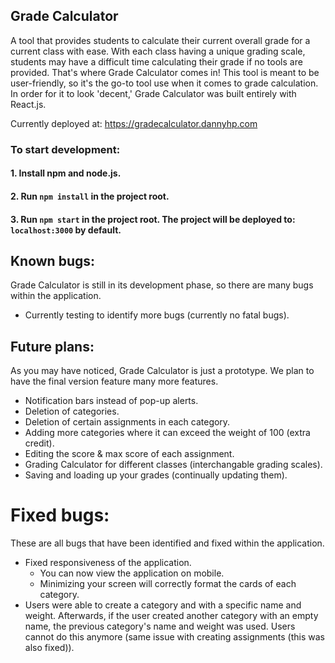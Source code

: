 ## Grade Calculator
A tool that provides students to calculate their current overall grade for a current class with ease. With each class having a unique grading scale, students may have a difficult time calculating their grade if no tools are provided. That's where Grade Calculator comes in! This tool is meant to be user-friendly, so it's the go-to tool use when it comes to grade calculation. In order for it to look 'decent,' Grade Calculator was built entirely with React.js. 


Currently deployed at: https://gradecalculator.dannyhp.com


### To start development:
#### 1. Install npm and node.js.
#### 2. Run `npm install` in the project root.
#### 3. Run `npm start` in the project root. The project will be deployed to: `localhost:3000` by default.

## Known bugs:
Grade Calculator is still in its development phase, so there are many bugs within the application.
- Currently testing to identify more bugs (currently no fatal bugs).

## Future plans:
As you may have noticed, Grade Calculator is just a prototype. We plan to have the final version feature many more features.
- Notification bars instead of pop-up alerts.
- Deletion of categories.
- Deletion of certain assignments in each category.
- Adding more categories where it can exceed the weight of 100 (extra credit).
- Editing the score & max score of each assignment.
- Grading Calculator for different classes (interchangable grading scales).
- Saving and loading up your grades (continually updating them).

# Fixed bugs:
These are all bugs that have been identified and fixed within the application.
- Fixed responsiveness of the application.
  - You can now view the application on mobile.
  - Minimizing your screen will correctly format the cards of each category.
- Users were able to create a category and with a specific name and weight. Afterwards, if the user created another category with an empty name, the previous category's name and weight was used. Users cannot do this anymore (same issue with creating assignments (this was also fixed)).
